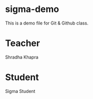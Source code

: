 # sigma-demo
This is a demo file for Git &amp; Github class.

# Teacher
Shradha Khapra

# Student
Sigma Student